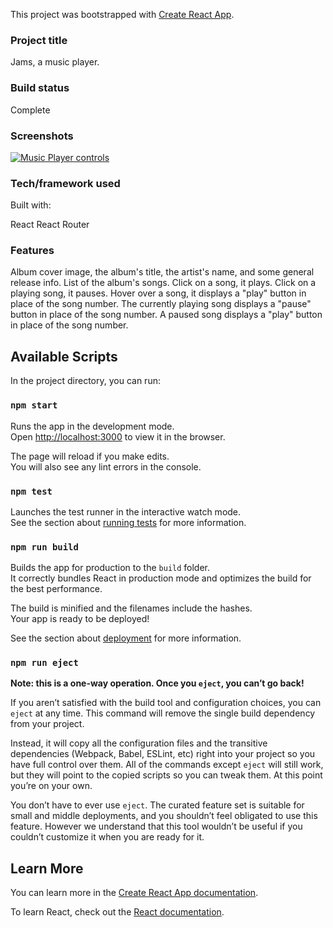 This project was bootstrapped with [Create React App](https://github.com/facebook/create-react-app).


### Project title
Jams, a music player.


### Build status
Complete


### Screenshots
[![Music Player controls](https://ci.appveyor.com/api/projects/status/yc3leb1t5t6ue01i?svg=true)](https://imgur.com/a/Xj3O7dK)



### Tech/framework used

Built with:

React
React Router

### Features
Album cover image, the album's title, the artist's name, and some general release info.
List of the album's songs.
Click on a song, it plays.
Click on a playing song, it pauses.
Hover over a song, it displays a "play" button in place of the song number.
The currently playing song displays a "pause" button in place of the song number.
A paused song displays a "play" button in place of the song number.


## Available Scripts

In the project directory, you can run:

### `npm start`

Runs the app in the development mode.<br>
Open [http://localhost:3000](http://localhost:3000) to view it in the browser.

The page will reload if you make edits.<br>
You will also see any lint errors in the console.

### `npm test`

Launches the test runner in the interactive watch mode.<br>
See the section about [running tests](https://facebook.github.io/create-react-app/docs/running-tests) for more information.

### `npm run build`

Builds the app for production to the `build` folder.<br>
It correctly bundles React in production mode and optimizes the build for the best performance.

The build is minified and the filenames include the hashes.<br>
Your app is ready to be deployed!

See the section about [deployment](https://facebook.github.io/create-react-app/docs/deployment) for more information.

### `npm run eject`

**Note: this is a one-way operation. Once you `eject`, you can’t go back!**

If you aren’t satisfied with the build tool and configuration choices, you can `eject` at any time. This command will remove the single build dependency from your project.

Instead, it will copy all the configuration files and the transitive dependencies (Webpack, Babel, ESLint, etc) right into your project so you have full control over them. All of the commands except `eject` will still work, but they will point to the copied scripts so you can tweak them. At this point you’re on your own.

You don’t have to ever use `eject`. The curated feature set is suitable for small and middle deployments, and you shouldn’t feel obligated to use this feature. However we understand that this tool wouldn’t be useful if you couldn’t customize it when you are ready for it.

## Learn More

You can learn more in the [Create React App documentation](https://facebook.github.io/create-react-app/docs/getting-started).

To learn React, check out the [React documentation](https://reactjs.org/).
